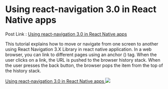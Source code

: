 # Using react-navigation 3.0 in React Native apps
Post Link : <a href="https://www.skptricks.com/2019/02/using-react-navigation-3-in-react-native-app.html" > Using react-navigation 3.0 in React Native apps </a>

This tutorial explains how to move or navigate from one screen to another using React Navigation 3.X Library in react native application. In a web browser, you can link to different pages using an anchor (<a>) tag. When the user clicks on a link, the URL is pushed to the browser history stack. When the user presses the back button, the browser pops the item from the top of the history stack.

<a href="https://www.skptricks.com/2019/02/using-react-navigation-3-in-react-native-app.html" > Using react-navigation 3.0 in React Native apps </a>
<img src="https://4.bp.blogspot.com/-_xOWQpwxnao/XF7xqf3cGdI/AAAAAAAACaE/twzU81j8O8M7QyarIpbTkVgdY59kU1UyQCLcBGAs/s640/navigation3.png" />
